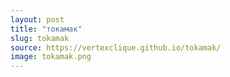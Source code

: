 ```yaml
---
layout: post
title: "токамак"
slug: tokamak
source: https://vertexclique.github.io/tokamak/
image: tokamak.png
---
```


